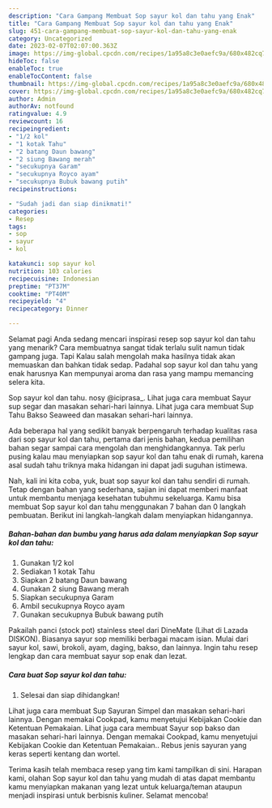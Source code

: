 ```yaml
---
description: "Cara Gampang Membuat Sop sayur kol dan tahu yang Enak"
title: "Cara Gampang Membuat Sop sayur kol dan tahu yang Enak"
slug: 451-cara-gampang-membuat-sop-sayur-kol-dan-tahu-yang-enak
category: Uncategorized
date: 2023-02-07T02:07:00.363Z
image: https://img-global.cpcdn.com/recipes/1a95a8c3e0aefc9a/680x482cq70/sop-sayur-kol-dan-tahu-foto-resep-utama.jpg
hideToc: false
enableToc: true
enableTocContent: false
thumbnail: https://img-global.cpcdn.com/recipes/1a95a8c3e0aefc9a/680x482cq70/sop-sayur-kol-dan-tahu-foto-resep-utama.jpg
cover: https://img-global.cpcdn.com/recipes/1a95a8c3e0aefc9a/680x482cq70/sop-sayur-kol-dan-tahu-foto-resep-utama.jpg
author: Admin
authorAv: notfound
ratingvalue: 4.9
reviewcount: 16
recipeingredient:
- "1/2 kol"
- "1 kotak Tahu"
- "2 batang Daun bawang"
- "2 siung Bawang merah"
- "secukupnya Garam"
- "secukupnya Royco ayam"
- "secukupnya Bubuk bawang putih"
recipeinstructions:

- "Sudah jadi dan siap dinikmati!"
categories:
- Resep
tags:
- sop
- sayur
- kol

katakunci: sop sayur kol 
nutrition: 103 calories
recipecuisine: Indonesian
preptime: "PT37M"
cooktime: "PT40M"
recipeyield: "4"
recipecategory: Dinner

---
```



Selamat pagi Anda sedang mencari inspirasi resep sop sayur kol dan tahu yang menarik? Cara membuatnya sangat tidak terlalu sulit namun tidak gampang juga. Tapi Kalau salah mengolah maka hasilnya tidak akan memuaskan dan bahkan tidak sedap. Padahal sop sayur kol dan tahu yang enak harusnya Kan mempunyai aroma dan rasa yang mampu memancing selera kita.


Sop sayur kol dan tahu. nosy @iciprasa_. Lihat juga cara membuat Sayur sup segar dan masakan sehari-hari lainnya. Lihat juga cara membuat Sup Tahu Bakso Seaweed dan masakan sehari-hari lainnya.

Ada beberapa hal yang sedikit banyak berpengaruh terhadap kualitas rasa dari sop sayur kol dan tahu, pertama dari jenis bahan, kedua pemilihan bahan segar sampai cara mengolah dan menghidangkannya. Tak perlu pusing kalau mau menyiapkan sop sayur kol dan tahu enak di rumah, karena asal sudah tahu triknya maka hidangan ini dapat jadi suguhan istimewa.


Nah, kali ini kita coba, yuk, buat sop sayur kol dan tahu sendiri di rumah. Tetap dengan bahan yang sederhana, sajian ini dapat memberi manfaat untuk membantu menjaga kesehatan tubuhmu sekeluarga. Kamu bisa membuat Sop sayur kol dan tahu menggunakan 7 bahan dan 0 langkah pembuatan. Berikut ini langkah-langkah dalam menyiapkan hidangannya.

<!--inarticleads1-->

##### Bahan-bahan dan bumbu yang harus ada dalam menyiapkan Sop sayur kol dan tahu:

1. Gunakan 1/2 kol
1. Sediakan 1 kotak Tahu
1. Siapkan 2 batang Daun bawang
1. Gunakan 2 siung Bawang merah
1. Siapkan secukupnya Garam
1. Ambil secukupnya Royco ayam
1. Gunakan secukupnya Bubuk bawang putih


Pakailah panci (stock pot) stainless steel dari DineMate (Lihat di Lazada DISKON). Biasanya sayur sop memiliki berbagai macam isian. Mulai dari sayur kol, sawi, brokoli, ayam, daging, bakso, dan lainnya. Ingin tahu resep lengkap dan cara membuat sayur sop enak dan lezat. 

<!--inarticleads2-->

##### Cara buat Sop sayur kol dan tahu:


1. Selesai dan siap dihidangkan!

Lihat juga cara membuat Sup Sayuran Simpel dan masakan sehari-hari lainnya. Dengan memakai Cookpad, kamu menyetujui Kebijakan Cookie dan Ketentuan Pemakaian. Lihat juga cara membuat Sayur sop bakso dan masakan sehari-hari lainnya. Dengan memakai Cookpad, kamu menyetujui Kebijakan Cookie dan Ketentuan Pemakaian.. Rebus jenis sayuran yang keras seperti kentang dan wortel. 

Terima kasih telah membaca resep yang tim kami tampilkan di sini. Harapan kami, olahan Sop sayur kol dan tahu yang mudah di atas dapat membantu kamu menyiapkan makanan yang lezat untuk keluarga/teman ataupun menjadi inspirasi untuk berbisnis kuliner. Selamat mencoba!
